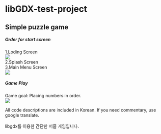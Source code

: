 # libGDX-test-project
## Simple puzzle game

<h5>Order for start screen</h5>
1.Loding Screen<br>
<img src="https://user-images.githubusercontent.com/60742556/79060912-5da94f80-7cc5-11ea-99e6-0ede09414add.PNG"><br>
2.Splash Screen<br>
3.Main Menu Screen<br>
<img src="https://user-images.githubusercontent.com/60742556/79060911-5d10b900-7cc5-11ea-8977-6c5762105de7.PNG"><br>
<h5>Game Play</h5>
Game goal: Placing numbers in order.<br>
<img src="https://user-images.githubusercontent.com/60742556/79061075-54b97d80-7cc7-11ea-9414-2053a9856a29.PNG"><br>

All code descriptions are included in Korean. If you need commentary, use google translate.<br>
<br>
libgdx를 이용한 간단한 퍼즐 게임입니다.
